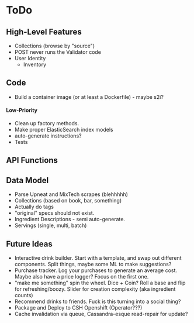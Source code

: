 ToDo
====

High-Level Features
-------------------
* Collections (browse by "source")
* POST never runs the Validator code
* User Identity
  * Inventory

Code
----
* Build a container image (or at least a Dockerfile) - maybe s2i?

#### Low-Priority
* Clean up factory methods.
* Make proper ElasticSearch index models
* auto-generate instructions?
* Tests 

API Functions
-------------

Data Model
----------
* Parse Upneat and MixTech scrapes (blehhhhh)
* Collections (based on book, bar, something)
* Actually do tags
* "original" specs should not exist.
* Ingredient Descriptions - semi auto-generate.
* Servings (single, multi, batch)

Future Ideas
------------
* Interactive drink builder. Start with a template, and swap out different
  components. Split things, maybe some ML to make suggestions?
* Purchase tracker. Log your purchases to generate an average cost. Maybe
  also have a price logger? Focus on the first one.
* "make me something" spin the wheel. Dice + Coin? Roll a base and 
  flip for refreshing/boozy. Slider for creation complexity (aka ingredient counts)
* Recommend drinks to friends. Fuck is this turning into a social thing?
* Package and Deploy to CSH Openshift (Operator???)
* Cache invalidation via queue, Cassandra-esque read-repair for update?